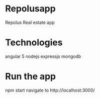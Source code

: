 # Repolusapp

Repolus Real estate app

# Technologies

angular 5
nodejs
expressjs
mongodb

# Run the app

npm start
navigate to http://localhost:3000/
